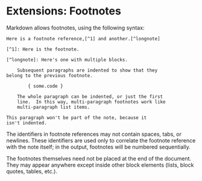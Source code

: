 # Extensions: Footnotes

Markdown allows footnotes, using the following syntax:

```
Here is a footnote reference,[^1] and another.[^longnote]

[^1]: Here is the footnote.

[^longnote]: Here's one with multiple blocks.

    Subsequent paragraphs are indented to show that they
belong to the previous footnote.

        { some.code }

    The whole paragraph can be indented, or just the first
    line.  In this way, multi-paragraph footnotes work like
    multi-paragraph list items.

This paragraph won't be part of the note, because it
isn't indented.
```

The identifiers in footnote references may not contain spaces, tabs, or newlines.
These identifiers are used only to correlate the footnote reference with the note itself; 
in the output, footnotes will be numbered sequentially.

The footnotes themselves need not be placed at the end of the document. They may appear anywhere except inside other block elements (lists, block quotes, tables, etc.).
